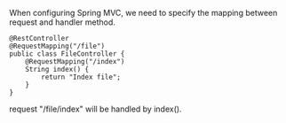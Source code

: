When configuring Spring MVC, we need to specify the mapping between request and handler method. 

```
@RestController
@RequestMapping("/file")
public class FileController {
    @RequestMapping("/index") 
    String index() {
        return "Index file"; 
    }
}
```

request "/file/index" will be handled by index(). 
